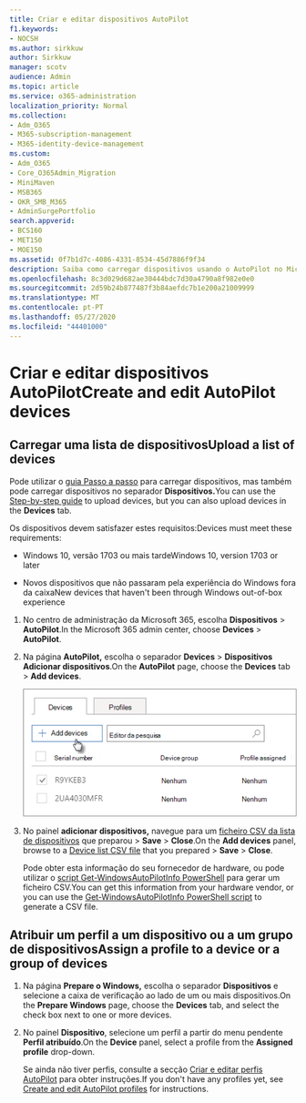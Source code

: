 ```yaml
---
title: Criar e editar dispositivos AutoPilot
f1.keywords:
- NOCSH
ms.author: sirkkuw
author: Sirkkuw
manager: scotv
audience: Admin
ms.topic: article
ms.service: o365-administration
localization_priority: Normal
ms.collection:
- Adm_O365
- M365-subscription-management
- M365-identity-device-management
ms.custom:
- Adm_O365
- Core_O365Admin_Migration
- MiniMaven
- MSB365
- OKR_SMB_M365
- AdminSurgePortfolio
search.appverid:
- BCS160
- MET150
- MOE150
ms.assetid: 0f7b1d7c-4086-4331-8534-45d7886f9f34
description: Saiba como carregar dispositivos usando o AutoPilot no Microsoft 365 Business Premium. Pode atribuir um perfil a um dispositivo ou a um grupo de dispositivos.
ms.openlocfilehash: 8c3d029d682ae30444bdc7d30a4790a8f982e0e0
ms.sourcegitcommit: 2d59b24b877487f3b84aefdc7b1e200a21009999
ms.translationtype: MT
ms.contentlocale: pt-PT
ms.lasthandoff: 05/27/2020
ms.locfileid: "44401000"
---
```

# <a name="create-and-edit-autopilot-devices"></a><span data-ttu-id="db0f4-104">Criar e editar dispositivos AutoPilot</span><span class="sxs-lookup"><span data-stu-id="db0f4-104">Create and edit AutoPilot devices</span></span>

## <a name="upload-a-list-of-devices"></a><span data-ttu-id="db0f4-105">Carregar uma lista de dispositivos</span><span class="sxs-lookup"><span data-stu-id="db0f4-105">Upload a list of devices</span></span>

<span data-ttu-id="db0f4-106">Pode utilizar o [guia Passo a passo](add-autopilot-devices-and-profile.md) para carregar dispositivos, mas também pode carregar dispositivos no separador **Dispositivos.**</span><span class="sxs-lookup"><span data-stu-id="db0f4-106">You can use the [Step-by-step guide](add-autopilot-devices-and-profile.md) to upload devices, but you can also upload devices in the **Devices** tab.</span></span> 
  
<span data-ttu-id="db0f4-107">Os dispositivos devem satisfazer estes requisitos:</span><span class="sxs-lookup"><span data-stu-id="db0f4-107">Devices must meet these requirements:</span></span>
  
- <span data-ttu-id="db0f4-108">Windows 10, versão 1703 ou mais tarde</span><span class="sxs-lookup"><span data-stu-id="db0f4-108">Windows 10, version 1703 or later</span></span>
    
- <span data-ttu-id="db0f4-109">Novos dispositivos que não passaram pela experiência do Windows fora da caixa</span><span class="sxs-lookup"><span data-stu-id="db0f4-109">New devices that haven't been through Windows out-of-box experience</span></span>

1. <span data-ttu-id="db0f4-110">No centro de administração da Microsoft 365, escolha **Dispositivos** \> **AutoPilot**.</span><span class="sxs-lookup"><span data-stu-id="db0f4-110">In the Microsoft 365 admin center, choose **Devices** \> **AutoPilot**.</span></span>
  
2. <span data-ttu-id="db0f4-111">Na página **AutoPilot,** escolha o separador **Devices** \> **Dispositivos Adicionar dispositivos**.</span><span class="sxs-lookup"><span data-stu-id="db0f4-111">On the **AutoPilot** page, choose the **Devices** tab \> **Add devices**.</span></span>
    
    ![In the Devices tab, choose Add devices.](../media/6ba81e22-c873-40ad-8a72-ce64d15ea6ba.png)
  
3. <span data-ttu-id="db0f4-113">No painel **adicionar dispositivos,** navegue para um [ficheiro CSV da lista de dispositivos](https://docs.microsoft.com/microsoft-365/admin/misc/device-list) que preparou \> **Save** \> **Close**.</span><span class="sxs-lookup"><span data-stu-id="db0f4-113">On the **Add devices** panel, browse to a [Device list CSV file](https://docs.microsoft.com/microsoft-365/admin/misc/device-list) that you prepared \> **Save** \> **Close**.</span></span>
    
    <span data-ttu-id="db0f4-114">Pode obter esta informação do seu fornecedor de hardware, ou pode utilizar o [script Get-WindowsAutoPilotInfo PowerShell](https://www.powershellgallery.com/packages/Get-WindowsAutoPilotInfo) para gerar um ficheiro CSV.</span><span class="sxs-lookup"><span data-stu-id="db0f4-114">You can get this information from your hardware vendor, or you can use the [Get-WindowsAutoPilotInfo PowerShell script](https://www.powershellgallery.com/packages/Get-WindowsAutoPilotInfo) to generate a CSV file.</span></span> 
    
## <a name="assign-a-profile-to-a-device-or-a-group-of-devices"></a><span data-ttu-id="db0f4-115">Atribuir um perfil a um dispositivo ou a um grupo de dispositivos</span><span class="sxs-lookup"><span data-stu-id="db0f4-115">Assign a profile to a device or a group of devices</span></span>

1. <span data-ttu-id="db0f4-116">Na página **Prepare o Windows,** escolha o separador **Dispositivos** e selecione a caixa de verificação ao lado de um ou mais dispositivos.</span><span class="sxs-lookup"><span data-stu-id="db0f4-116">On the **Prepare Windows** page, choose the **Devices** tab, and select the check box next to one or more devices.</span></span> 
    
2. <span data-ttu-id="db0f4-117">No painel **Dispositivo**, selecione um perfil a partir do menu pendente **Perfil atribuído**.</span><span class="sxs-lookup"><span data-stu-id="db0f4-117">On the **Device** panel, select a profile from the **Assigned profile** drop-down.</span></span> 
    
    <span data-ttu-id="db0f4-118">Se ainda não tiver perfis, consulte a secção [Criar e editar perfis AutoPilot](create-and-edit-autopilot-profiles.md) para obter instruções.</span><span class="sxs-lookup"><span data-stu-id="db0f4-118">If you don't have any profiles yet, see [Create and edit AutoPilot profiles](create-and-edit-autopilot-profiles.md) for instructions.</span></span> 
    
